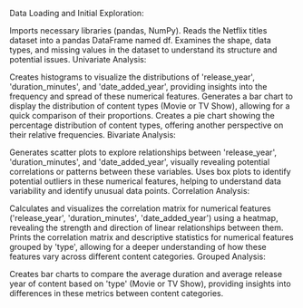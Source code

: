 Data Loading and Initial Exploration:

Imports necessary libraries (pandas, NumPy).
Reads the Netflix titles dataset into a pandas DataFrame named df.
Examines the shape, data types, and missing values in the dataset to understand its structure and potential issues.
Univariate Analysis:

Creates histograms to visualize the distributions of 'release_year', 'duration_minutes', and 'date_added_year', providing insights into the frequency and spread of these numerical features.
Generates a bar chart to display the distribution of content types (Movie or TV Show), allowing for a quick comparison of their proportions.
Creates a pie chart showing the percentage distribution of content types, offering another perspective on their relative frequencies.
Bivariate Analysis:

Generates scatter plots to explore relationships between 'release_year', 'duration_minutes', and 'date_added_year', visually revealing potential correlations or patterns between these variables.
Uses box plots to identify potential outliers in these numerical features, helping to understand data variability and identify unusual data points.
Correlation Analysis:

Calculates and visualizes the correlation matrix for numerical features ('release_year', 'duration_minutes', 'date_added_year') using a heatmap, revealing the strength and direction of linear relationships between them.
Prints the correlation matrix and descriptive statistics for numerical features grouped by 'type', allowing for a deeper understanding of how these features vary across different content categories.
Grouped Analysis:

Creates bar charts to compare the average duration and average release year of content based on 'type' (Movie or TV Show), providing insights into differences in these metrics between content categories.
